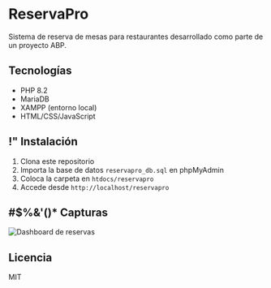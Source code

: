 # ReservaPro
Sistema de reserva de mesas para restaurantes desarrollado como parte de
un proyecto ABP.
##  Tecnologías
- PHP 8.2
- MariaDB
- XAMPP (entorno local)
- HTML/CSS/JavaScript
##  !" Instalación
1. Clona este repositorio
2. Importa la base de datos `reservapro_db.sql` en phpMyAdmin
3. Coloca la carpeta en `htdocs/reservapro`
4. Accede desde `http://localhost/reservapro`
## #$%&'()* Capturas
![Dashboard de reservas](screenshots/dashboard.png)
## Licencia
MIT
